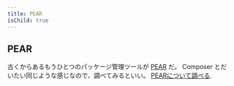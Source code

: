```yaml
---
title: PEAR
isChild: true
---
```


## PEAR

古くからあるもうひとつのパッケージ管理ツールが [PEAR][1] だ。
Composer とだいたい同じような感じなので、調べてみるといい。
[PEARについて調べる][1].

[1]: http://pear.php.net/
